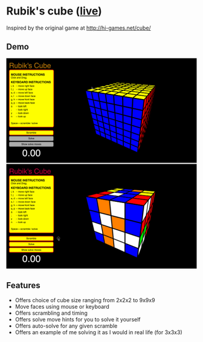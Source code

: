 # Rubik's cube ([live](http://scott-mck.github.io/rubiks_cube/))
Inspired by the original game at http://hi-games.net/cube/

## Demo
![scramble](demos/scramble.gif)
![solve](demos/solve.gif)

## Features
* Offers choice of cube size ranging from 2x2x2 to 9x9x9
* Move faces using mouse or keyboard
* Offers scrambling and timing
* Offers solve move hints for you to solve it yourself
* Offers auto-solve for any given scramble
* Offers an example of me solving it as I would in real life (for 3x3x3)
